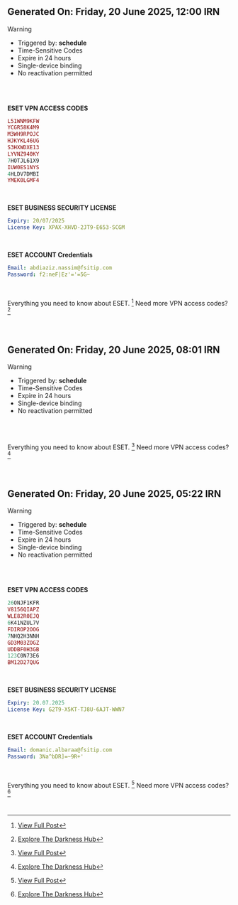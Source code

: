 
#
## Generated On: Friday, 20 June 2025, 12:00 IRN

> [!WARNING]
>
> - Triggered by: **schedule**
> - Time-Sensitive Codes
> - Expire in 24 hours
> - Single-device binding
> - No reactivation permitted <br><br/>

<br/>

**ESET VPN ACCESS CODES**

```ruby
L51WNM9KFW
YCGR58K4M9
M3WH9RPOJC
HJKYKL46UG
S3HXWDXE13
LYVNZ940KY
7HOTJL61X9
IUW0ES1NYS
4HLDV7DMBI
YMEK0LGMF4
```

<br/>

**ESET BUSINESS SECURITY LICENSE**

```yml
Expiry: 20/07/2025
License Key: XPAX-XHVD-2JT9-E653-SCGM
```

<br/>

**ESET ACCOUNT Credentials**

```yml
Email: abdiaziz.nassim@fsitip.com
Password: f2:neF|Ez'='=5G~
```

<br/>

Everything you need to know about ESET. [^1]
Need more VPN access codes? [^2]

<br/>


#
#
## Generated On: Friday, 20 June 2025, 08:01 IRN

> [!WARNING]
>
> - Triggered by: **schedule**
> - Time-Sensitive Codes
> - Expire in 24 hours
> - Single-device binding
> - No reactivation permitted <br><br/>

<br/>

Everything you need to know about ESET. [^1]
Need more VPN access codes? [^2]

<br/>


#
#
## Generated On: Friday, 20 June 2025, 05:22 IRN

> [!WARNING]
>
> - Triggered by: **schedule**
> - Time-Sensitive Codes
> - Expire in 24 hours
> - Single-device binding
> - No reactivation permitted <br><br/>

<br/>

**ESET VPN ACCESS CODES**

```ruby
26ONJF1KFR
V8156QIAPZ
WLE82R0EJQ
6K41NZUL7V
FDIROP2OOG
7NHQ2H3NNH
GD3M03ZOGZ
UDDBF0H3GB
123C0N73E6
BM12D27QUG
```

<br/>

**ESET BUSINESS SECURITY LICENSE**

```yml
Expiry: 20.07.2025
License Key: G2T9-X5KT-TJ8U-6AJT-WWN7
```

<br/>

**ESET ACCOUNT Credentials**

```yml
Email: domanic.albaraa@fsitip.com
Password: 3Na^bDR]=~9R+'
```

<br/>

Everything you need to know about ESET. [^1]
Need more VPN access codes? [^2]

<br/>

[^1]: [View Full Post](https://t.me/F_NiREvil/2113)
[^2]: [Explore The Darkness Hub](https://t.me/Eset_key_trial)

